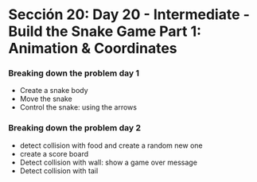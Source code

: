 # Sección 20: Day 20 - Intermediate - Build the Snake Game Part 1: Animation & Coordinates

### Breaking down the problem day 1 

- Create a snake body
- Move the snake
- Control the snake: using the arrows


### Breaking down the problem day 2

- detect collision with food and create a random new one 
- create a score board
- Detect collision with wall:  show a game over message
- Detect collision with tail
